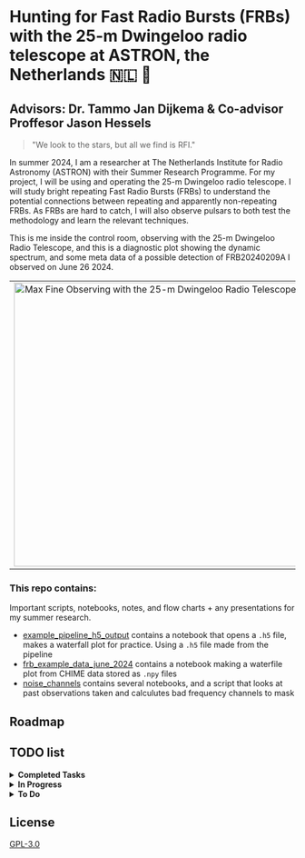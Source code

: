 
# Hunting for Fast Radio Bursts (FRBs) with the 25-m Dwingeloo radio telescope at ASTRON, the Netherlands 🇳🇱 📡
## Advisors: Dr. Tammo Jan Dijkema & Co-advisor Proffesor Jason Hessels

> "We look to the stars, but all we find is RFI."

In summer 2024, I am a researcher at The Netherlands Institute for Radio Astronomy (ASTRON) with their Summer Research Programme. For my project, I will be using and operating the 25-m Dwingeloo radio telescope. I will study bright repeating Fast Radio Bursts (FRBs) to understand the potential connections between repeating and apparently non-repeating FRBs. As FRBs are hard to catch, I will also observe pulsars to both test the methodology and learn the relevant techniques.

This is me inside the control room, observing with the 25-m Dwingeloo Radio Telescope, and this is a diagnostic plot showing the dynamic spectrum, and some meta data of a possible detection of FRB20240209A I observed on June 26 2024.
<table>
  <tr>
    <td style="text-align: center;">
      <img src="https://afinemax.github.io/afinemax1/images/max_25m_1.jpg" alt="Max Fine Observing with the 25-m Dwingeloo Radio Telescope" width="500">
    </td>
    <td style="text-align: center;">
      <img src="https://afinemax.github.io/afinemax1/images/FRB20240209A_L1_Band_2024_06_26_10_33_18_tcand_297.8789500_dm_183.0_snr_6.1bandpass_corr.png" alt="Diagnostic Plot of a possible detection of FRB20240209A Observed on June 26 2024 by Max Fine" width="500">
    </td>
  </tr>
</table>


### This repo contains:
Important scripts, notebooks, notes, and flow charts + any presentations for my summer research. 

* [example_pipeline_h5_output](https://github.com/afinemax/Astron_2024/tree/main/example_pipeline__h5_output) contains a notebook that opens a `.h5` file, makes a waterfall plot for practice. Using a `.h5` file made from the pipeline
* [frb_example_data_june_2024](https://github.com/afinemax/Astron_2024/tree/main/frb_example_data_june_2024) contains a notebook making a waterfile plot from CHIME data stored as `.npy` files
* [noise_channels](https://github.com/afinemax/Astron_2024/tree/main/noise_channels) contains several notebooks, and a script that looks at past observations taken and calculutes bad frequency channels to mask

## Roadmap


## TODO list

<details>
  <summary><strong>Completed Tasks</strong></summary>

  - [x] Understand how FRB signals from space turn into dynamic spectra. See [flowchart](https://github.com/afinemax/Astron_2024/blob/main/flow_charts/frb_to_dynamic_spectra.pdf).
  - [x] Learn how to operate the 25-m Dwingeloo Radio Telescope.
  - [x] Learn how to use [Presto](https://github.com/scottransom/presto) for single pulse searches and RFI removal.
  - [x] Learn how the current pipeline works (`check_frb.py`). See [flowchart](https://github.com/afinemax/Astron_2024/blob/main/flow_charts/fil_to_dynamic_spectra.pdf).
    - Pipeline GitLab repo: [here](https://gitlab.camras.nl/dijkema/frbscripts)
    - My version of the pipeline: [here](https://github.com/afinemax/frbscripts)
    - [x] Create a file of known bad frequency channels to mask.
    - [x] Modify `start_frb.sh` & `check_frb.py` scripts to load from a catalog file instead of hardcoded sources.
  - [x] Learn how [Fetch](https://github.com/devanshkv/fetch) works and implement it into the pipeline.
    - Fetch is installed and working on Uranus!
  - [x] Learn how [TransientX](https://github.com/ypmen/TransientX) works.

</details>
 


<details>
   <summary><strong> In Progress</strong></summary>

  - [ ] Modify the `start_frb.sh` script to record observations on Uranus & Mercurius computers.
  - [ ] Implement [TransientX](https://github.com/ypmen/TransientX) into the pipeline.
  - [ ] Understand what Burst Parameters can be observed & measured directly, and which ones can be inferred.
  - [ ] Understand how to use [fitburst](https://github.com/CHIMEFRB/fitburst).
  - [ ] Try using `fitburst` on the CHIME data I have.
  - [x] Observe FRBs, and likely pulsars. Observing repeating FRB20240209A. See [ATel#16670 by Vishwangi Shah (McGill University) on behalf of the CHIME/FRB Collaboration](https://www.astronomerstelegram.org/?read=16670).

</details>


<details>
 <summary><strong> To Do</strong></summary>
 - [ ] Fill in black boxes in the flowcharts.
 - [ ] Try a clustering algorithm for candidates (e.g., DBSCAN).
 - [ ] Injection Testing the pipeline.
 - [ ] Test the pipeline on Crab or Pulsar and compare the number of recovered vs. missed bursts.
 - [ ] Combine data with other telescopes to measure fringes/localization.

</details>


## License

[GPL-3.0](https://github.com/afinemax/Astron_2024/blob/main/LICENSE)

